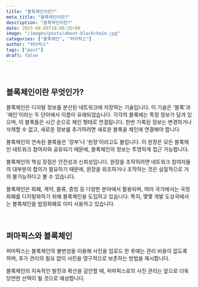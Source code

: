 ```yaml
---
title: "블록체인이란?"
meta_title: "블록체인이란?"
description: "블록체인이란?"
date: 2023-08-05T18:08:35+09
image: "/images/posts/about-blockchain.jpg"
categories: ["블록체인", "퍼마픽스"]
author: "퍼마픽스"
tags: ["post"]
draft: false
---
```

<p>&nbsp;</p>
<h2>블록체인이란 무엇인가?</h2>

<p>블록체인은 디지털 정보를 분산된 네트워크에 저장하는 기술입니다. 이 기술은 '블록'과 '체인'이라는 두 단어에서 이름이 유래되었습니다. 각각의 블록에는 특정 정보가 담겨 있으며, 이 블록들은 시간 순으로 체인 형태로 연결됩니다. 한번 기록된 정보는 변경하거나 삭제할 수 없고, 새로운 정보를 추가하려면 새로운 블록을 체인에 연결해야 합니다.</p>
<p>블록체인의 연속된 블록들은 '장부'나 '원장'이라고도 불립니다. 이 원장은 모든 블록체인 네트워크 참여자와 공유되기 때문에, 블록체인의 정보는 투명하게 접근 가능합니다.</p>
<p>블록체인의 핵심 장점은 안전성과 신뢰성입니다. 원장을 조작하려면 네트워크 참여자들의 대부분의 합의가 필요하기 때문에, 원장을 위조하거나 조작하는 것은 실질적으로 거의 불가능하다고 볼 수 있습니다.</p>
<p>블록체인은 화폐, 계약, 물류, 증빙 등 다양한 분야에서 활용되며, 여러 국가에서는 국정화폐를 디지털화하기 위해 블록체인을 도입하고 있습니다. 특히, 몇몇 개발 도상국에서는 블록체인을 법정화폐로 이미 사용하고 있습니다.</p>
<p>&nbsp;</p>

<h2>퍼마픽스와 블록체인</h2>
<p>퍼마픽스는 블록체인의 불변성을 이용해 사진을 업로드 한 후에는 관리 비용이 없도록 하며, 추가 관리의 필요 없이 사진을 영구적으로 보존하는 방법을 제시합니다.</p>
<p>블록체인의 지속적인 발전과 확산을 감안할 때, 퍼마픽스로의 사진 관리는 앞으로 더욱 당연한 선택이 될 것으로 예상합니다.</p>
